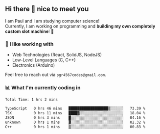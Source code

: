 ## Hi there 👋 nice to meet you

I am Paul and I am studying computer science!  
Currently, I am working on programming and **building my own completely custom slot machine**! 🎰

### 🔭 I like working with
- Web Technologies (React, SolidJS, NodeJS)
- Low-Level Languages (C, C++)
- Electronics (Arduino)

Feel free to reach out via `pgr4567codes@gmail.com`.

### 📊 What I'm currently coding in
<!--START_SECTION:waka-->

```txt
Total Time: 1 hrs 2 mins

TypeScript   0 hrs 46 mins   ██████████████████▒░░░░░░   73.39 %
TSX          0 hrs 11 mins   ████▓░░░░░░░░░░░░░░░░░░░░   18.04 %
JSON         0 hrs 3 mins    █░░░░░░░░░░░░░░░░░░░░░░░░   04.16 %
unknown      0 hrs 1 mins    ▓░░░░░░░░░░░░░░░░░░░░░░░░   02.32 %
C++          0 hrs 1 mins    ▒░░░░░░░░░░░░░░░░░░░░░░░░   00.83 %
```

<!--END_SECTION:waka-->
